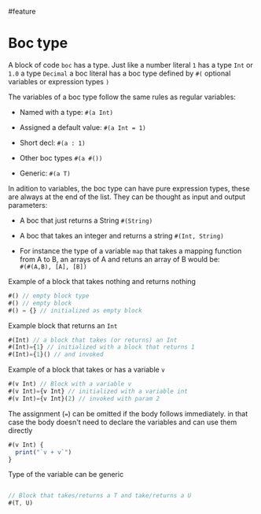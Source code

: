 #feature
# Boc type 

A block of code `boc` has a type. Just like a number literal `1` has a type `Int` or `1.0` a type `Decimal` a boc literal has a boc type defined by `#(` optional variables or expression types  `)`

The variables of a boc type follow the same rules as regular variables: 

- Named with a type: 
  `#(a Int)`

- Assigned a default value: 
   `#(a Int = 1)`

- Short decl:
   `#(a : 1)`

- Other boc types
   `#(a #())`
- Generic:
   `#(a T)`

In adition to variables, the boc type can have pure expression types, these are always at the end of the list. They can be thought as input and output parameters:

- A boc that just returns a String 
  `#(String)`

- A boc that takes an integer and returns a string
   `#(Int, String)`

- For instance the type of a variable `map` that takes a mapping function from A to B, an arrays of A and retuns an array of B would be:  
   `#(#(A,B), [A], [B])`


Example of a block that takes nothing and returns nothing

```js
#() // empty block type
#() // empty block 
#() = {} // initialized as empty block 
```

Example block that returns an `Int`

```javascript
#(Int) // a block that takes (or returns) an Int 
#(Int)={1} // initialized with a block that returns 1
#(Int)={1}() // and invoked
```

Example of a block that takes or has a variable `v`

```javascript
#(v Int) // Block with a variable v 
#(v Int)={v Int} // initialized with a variable int 
#(v Int)={v Int}(2) // invoked with param 2
```


The assignment (`=`) can be omitted if the body follows immediately. in that case the body doesn't need to declare the variables and can use them directly 

```js
#(v Int) {
  print("`v + v`")
}
```

Type of the variable can be generic

```js

// Block that takes/returns a T and take/returns a U
#(T, U)



